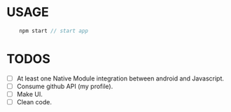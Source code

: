 # USAGE

```javascript
    npm start // start app
```

# TODOS

- [ ] At least one Native Module integration between android and Javascript.
- [ ] Consume github API (my profile).
- [ ] Make UI.
- [ ] Clean code.
